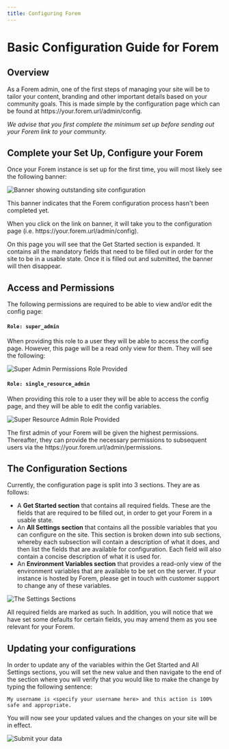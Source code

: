 ```yaml
---
title: Configuring Forem
---
```


# Basic Configuration Guide for Forem

## Overview

As a Forem admin, one of the first steps of managing your site will be to tailor
your content, branding and other important details based on your community
goals. This is made simple by the configuration page which can be found at
https://<span></span>your.forem.url/admin/config.

_We advise that you first complete the minimum set up before sending out your
Forem link to your community._

## Complete your Set Up, Configure your Forem

Once your Forem instance is set up for the first time, you will most likely see
the following banner:

![Banner showing outstanding site configuration](https://dev-to-uploads.s3.amazonaws.com/i/2nosvfr7l47ymipmyh4o.png)

This banner indicates that the Forem configuration process hasn't been completed
yet.

When you click on the link on banner, it will take you to the configuration page
(i.e. https://<span></span>your.forem.url/admin/config).

On this page you will see that the Get Started section is expanded. It contains
all the mandatory fields that need to be filled out in order for the site to be
in a usable state. Once it is filled out and submitted, the banner will then
disappear.

## Access and Permissions

The following permissions are required to be able to view and/or edit the config
page:

#### `Role: super_admin`

When providing this role to a user they will be able to access the config page.
However, this page will be a read only view for them. They will see the
following:

![Super Admin Permissions Role Provided](https://dev-to-uploads.s3.amazonaws.com/i/xpc8g9x46vzgi49ohc0d.png)

#### `Role: single_resource_admin`

When providing this role to a user they will be able to access the config page,
and they will be able to edit the config variables.

![Super Resource Admin Role Provided](https://dev-to-uploads.s3.amazonaws.com/i/z5v2ou64imgqonmefolk.png)

The first admin of your Forem will be given the highest permissions. Thereafter,
they can provide the necessary permissions to subsequent users via the
https://<span></span>your.forem.url/admin/permissions.

## The Configuration Sections

Currently, the configuration page is split into 3 sections. They are as follows:

- A **Get Started section** that contains all required fields. These are the
  fields that are required to be filled out, in order to get your Forem in a
  usable state.
- An **All Settings section** that contains all the possible variables that you
  can configure on the site. This section is broken down into sub sections,
  whereby each subsection will contain a description of what it does, and then
  list the fields that are available for configuration. Each field will also
  contain a concise description of what it is used for.
- An **Environment Variables section** that provides a read-only view of the
  environment variables that are available to be set on the server. If your
  instance is hosted by Forem, please get in touch with customer support to
  change any of these variables.

![The Settings Sections](https://user-images.githubusercontent.com/47985/116500126-13970a00-a8d8-11eb-824e-ace66e6e05d4.png)

All required fields are marked as such. In addition, you will notice that we
have set some defaults for certain fields, you may amend them as you see
relevant for your Forem.

## Updating your configurations

In order to update any of the variables within the Get Started and All Settings
sections, you will set the new value and then navigate to the end of the section
where you will verify that you would like to make the change by typing the
following sentence:

```
My username is <specify your username here> and this action is 100% safe and appropriate.
```

You will now see your updated values and the changes on your site will be in
effect.

![Submit your data](https://dev-to-uploads.s3.amazonaws.com/i/xo0nxykuu8kw984w088n.png)
